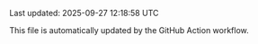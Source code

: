Last updated: 2025-09-27 12:18:58 UTC

This file is automatically updated by the GitHub Action workflow.
